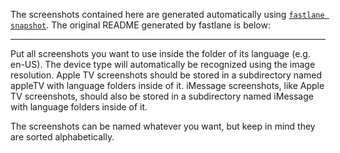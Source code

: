 The screenshots contained here are generated automatically using [`fastlane snapshot`](https://fastlane.tools/snapshot).
The original README generated by fastlane is below:

----

Put all screenshots you want to use inside the folder of its language (e.g. en-US).
The device type will automatically be recognized using the image resolution. Apple TV screenshots
should be stored in a subdirectory named appleTV with language folders inside of it. iMessage
screenshots, like Apple TV screenshots, should also be stored in a subdirectory named iMessage
with language folders inside of it.

The screenshots can be named whatever you want, but keep in mind they are sorted alphabetically.
